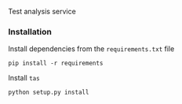 Test analysis service

### Installation
Install dependencies from the `requirements.txt` file

```
pip install -r requirements
```

Install `tas`

```
python setup.py install
```
